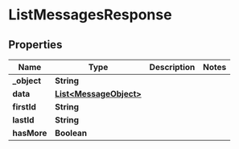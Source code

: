 

# ListMessagesResponse

## Properties

Name | Type | Description | Notes
------------ | ------------- | ------------- | -------------
**_object** | **String** |  | 
**data** | [**List&lt;MessageObject&gt;**](MessageObject.md) |  | 
**firstId** | **String** |  | 
**lastId** | **String** |  | 
**hasMore** | **Boolean** |  | 




